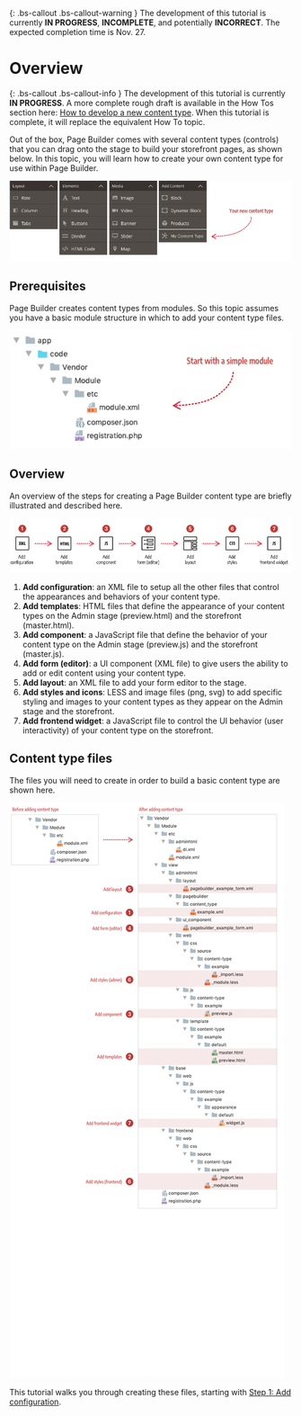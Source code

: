 <!-- {% raw %} -->
{: .bs-callout .bs-callout-warning }
The development of this tutorial is currently **IN PROGRESS**, **INCOMPLETE**, and potentially **INCORRECT**. The expected completion time is Nov. 27.

# Overview

{: .bs-callout .bs-callout-info }
The development of this tutorial is currently **IN PROGRESS**. A more complete rough draft is available in the How Tos section here: [How to develop a new content type](docs/how-to/how-to-develop-new-content-type.md). When this tutorial is complete, it will replace the equivalent How To topic.

Out of the box, Page Builder comes with several content types (controls) that you can drag onto the stage to build your storefront pages, as shown below. In this topic, you will learn how to create your own content type for use within Page Builder.

![Page Builder Content Types](../images/panel-horizontal.png)

## Prerequisites

Page Builder creates content types from modules. So this topic assumes you have a basic module structure in which to add your content type files.

![Minimum module structure](../images/module-minimum-structure.png)

## Overview

An overview of the steps for creating a Page Builder content type are briefly illustrated and described here.

![Creating Custom Content Types](../images/content-type-overview.png)

1. **Add configuration**: an XML file to setup all the other files that control the appearances and behaviors of your content type.  
2. **Add templates**: HTML files that define the appearance of your content types on the Admin stage (preview.html) and the storefront (master.html).
3. **Add component**: a JavaScript file that define the behavior of your content type on the Admin stage (preview.js) and the storefront (master.js).
4. **Add form (editor)**: a UI component (XML file) to give users the ability to add or edit content using your content type.
5. **Add layout**: an XML file to add your form editor to the stage. 
6. **Add styles and icons**: LESS and image files (png, svg) to add specific styling and images to your content types as they appear on the Admin stage and the storefront. 
7. **Add frontend widget**: a JavaScript file to control the UI behavior (user interactivity) of your content type on the storefront.  

## Content type files

The files you will need to create in order to build a basic content type are shown here.

![Before and after content type](../images/content-type-files.png)

This tutorial walks you through creating these files, starting with [Step 1: Add configuration](step-1-add-configuration.md).


<!-- {% endraw %} -->